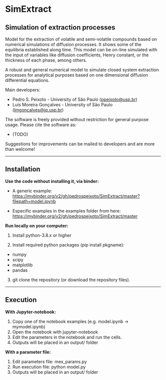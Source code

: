 # SimExtract


Simulation of extraction processes
------------------

Model for the extraction of volatile and semi-volatile compounds based on numerical simulations of diffusion processes. It shows some of the equilibria established along time. This model can be on-line simulated with the input of variables like diffusion coefficients, Henry constant, or the thickness of each phase, among others.

A robust and general numerical model to simulate closed system extraction processes for analytical purposes based on one dimensional diffusion differential equations.

Main developers:
- Pedro S. Peixoto - University of São Paulo (ppeixoto@usp.br)
- Luís Moreira Gonçalves - University of São Paulo (lmgoncalves@iq.usp.br)

The software is freely provided without restriction for general purpose usage. Please cite the software as:
- (TODO)

Suggestions for improvements can be mailed to developers and are more than welcome! 

--------------
 Installation
--------------

**Use the code without installing it, via binder:**

- A generic example:
https://mybinder.org/v2/gh/pedrospeixoto/SimExtract/master?filepath=model.ipynb

- Especific examples in the examples folder from here:
https://mybinder.org/v2/gh/pedrospeixoto/SimExtract/master

**Run locally on your computer:**

1) Install python-3.8.x or higher

2) Install required python packages (pip install pkgname):
- numpy
- scipy
- matplotlib
- pandas

3) git clone the repository (or download the repository files).

--------------
Execution
--------------

**With Jupyter-notebook:**
1) Copy one of the notebook examples (e.g. model.ipynb -> mymodel.ipynb)
2) Open the notebook with jupyter-notebook 
3) Edit the parameters in the notebook and run the cells.
4) Outputs will be placed in an output/ folder

**With a parameter file:**
1) Edit parameters file: mex_params.py
2) Run execution file: python model.py
3) Outputs will be placed in an output/ folder



